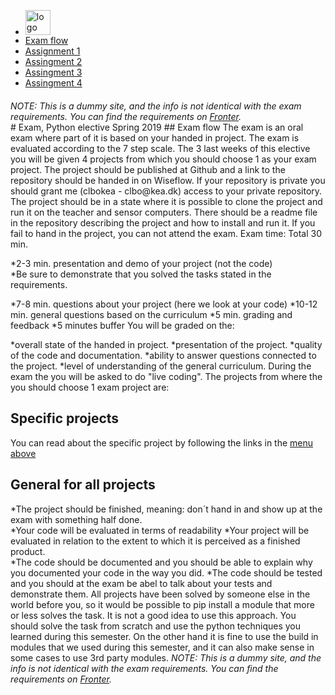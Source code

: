 <!DOCTYPE html> <html lang="en"> <head> <meta charset="UTF-8"> <meta name="viewport" content="width=device-width, initial-scale=1.0"> <meta http-equiv="X-UA-Compatible" content="ie=edge"> 
* <title>Exam, Python elective Spring 2019 - dummy site</title> </head> <body> <a name="menu"></a> <nav class="navbar navbar-expand-lg navbar-light bg-light"> <div class="container"> <a class="navbar-brand" href="index.html"><img src="src/logo_python.png" alt="logo" width="40px"></a> <div class="collapse navbar-collapse" id="navbarNav">  
* <a class="nav-link" href="index.html">Exam flow</a>  
* <a class="nav-link" href="assignment_1.html">Assignment 1</a>  
* <a class="nav-link" href="assignment_2.html">Assingment 2</a>  
* <a class="nav-link" href="assignment_3.html">Assingment 3</a>  
* <a class="nav-link" href="assignment_4.html">Assingment 4</a>  
 </div> </div> </nav> <section class="container" style="margin-top: 20px"> <em>NOTE: This is a dummy site, and the info is not identical with the exam requirements. You can find the requirements on <a href="https://fronter.com/kea/index.phtml">Fronter</a>.</em>
 </section> <article class="container"> # Exam, Python elective Spring 2019
 ## Exam flow
 The exam is an oral exam where part of it is based on your handed in project. The exam is evaluated according to the 7 step scale.
 The 3 last weeks of this elective you will be given 4 projects from which you should choose 1 as your exam project.
 The project should be published at Github and a link to the repository should be handed in on Wiseflow. If your repository is private you should grant me (clbokea - clbo@kea.dk) access to your private repository. 
 The project should be in a state where it is possible to clone the project and run it on the teacher and sensor computers. There should be a readme file in the repository describing the project and how to install and run it. 
 If you fail to hand in the project, you can not attend the exam. 
 Exam time: Total 30 min.
  
*2-3 min. presentation and demo of your project (not the code)  
*Be sure to demonstrate that you solved the tasks stated in the requirements. 
  
*7-8 min. questions about your project (here we look at your code) 
*10-12 min. general questions based on the curriculum 
*5 min. grading and feedback 
*5 minutes buffer 
 You will be graded on the:
  
*overall state of the handed in project. 
*presentation of the project. 
*quality of the code and documentation. 
*ability to answer questions connected to the project. 
*level of understanding of the general curriculum. 
 During the exam the you will be asked to do "live coding".
 The projects from where the you should choose 1 exam project are:
 ## Specific projects
 You can read about the specific project by following the links in the <a href="#menu">menu above</a>
 ## General for all projects
  
*The project should be finished, meaning: don´t hand in and show up at the exam with something half done.  
*Your code will be evaluated in terms of readability 
*Your project will be evaluated in relation to the extent to which it is perceived as a finished product.  
*The code should be documented and you should be able to explain why you documented your code in the way you did. 
*The code should be tested and you should at the exam be abel to talk about your tests and demonstrate them. 
  All projects have been solved by someone else in the world before you, so it would be possible to pip install a module that more or less solves the task. It is not a good idea to use this approach. You should solve the task from scratch and use the python techniques you learned during this semester. On the other hand it is fine to use the build in modules that we used during this semester, and it can also make sense in some cases to use 3rd party modules.
 <em>NOTE: This is a dummy site, and the info is not identical with the exam requirements. You can find the requirements on <a href="https://fronter.com/kea/index.phtml">Fronter</a>.</em>
 </article> </body> </html>